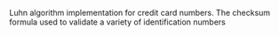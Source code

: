 Luhn algorithm implementation for credit card numbers. The checksum formula used to validate a variety of identification numbers